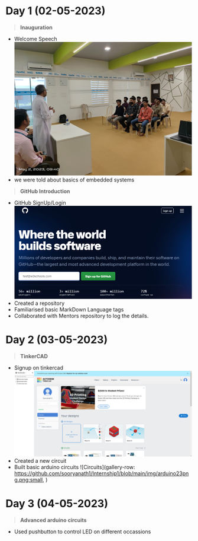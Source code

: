 # Day 1  (02-05-2023)

 > **Inauguration**
 * Welcome Speech
 ![Welcome Speech](https://github.com/sooryanath1/Internship1/blob/main/InternshipDay1.jpg)
 * we were told about basics of embedded systems
> **GitHub Introduction**
* GitHub SignUp/Login
![GitHub Login Page](https://github.com/sooryanath1/Internship1/blob/main/img_githup_sign_up.png)
* Created a repository
* Familiarised basic MarkDown Language tags
* Collaborated with Mentors repository to log the details.
# Day 2  (03-05-2023)
> **TinkerCAD**
* Signup on tinkercad
![tinkercad](https://github.com/sooryanath1/Internship1/blob/main/img/tinkerCAD.png)
* Created a new circuit
* Built basic arduino circuits
![Circuits](gallery-row: https://github.com/sooryanath1/Internship1/blob/main/img/arduino23png.png:small, )

# Day 3  (04-05-2023)
> **Advanced arduino circuits**
* Used pushbutton to control LED on different occassions
